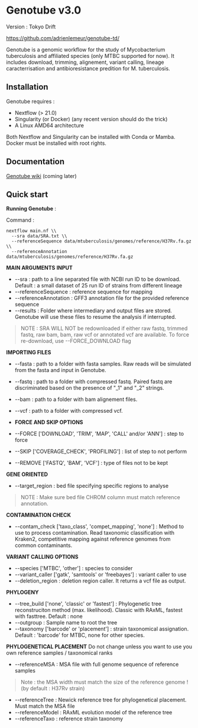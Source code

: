 
# Genotube v3.0
Version : Tokyo Drift

<https://github.com/adrienlemeur/genotube-td/>

Genotube is a genomic workflow for the study of Mycobacterium tuberculosis and affiliated species (only MTBC supported for now). It includes download, trimming, alignement, variant calling, lineage caracterrisation and antibioresistance predition for M. tuberculosis.

## Installation
Genotube requires :
- Nextflow (> 21.0)
- Singularity (or Docker) (any recent version should do the trick)
- A Linux AMD64 architecture

Both Nextflow and Singularity can be installed with Conda or Mamba. Docker must be installed with root rights.


## Documentation

[Genotube wiki](https://github.com/adrienlemeur/genotube/wiki) (coming later)


## Quick start

**Running Genotube** :

Command :
```
nextflow main.nf \\
  --sra data/SRA.txt \\
  --referenceSequence data/mtuberculosis/genomes/reference/H37Rv.fa.gz \\
  --referenceAnnotation data/mtuberculosis/genomes/reference/H37Rv.fa.gz
```

**MAIN ARGUMENTS**
**INPUT**
* --sra : path to a line separated file with NCBI run ID to be download. Default : a small dataset of 25 run ID of strains from different lineage
* --referenceSequence : reference sequence for mapping
* --referenceAnnotation : GFF3 annotation file for the provided reference sequence
* --results : Folder where intermediary and output files are stored. Genotube will use these files to resume the analysis if interrupted.
> NOTE : SRA WILL NOT be redownloaded if either raw fastq, trimmed fastq, raw bam, bam, raw vcf or annotated vcf are available. To force re-download, use --FORCE_DOWNLOAD flag

**IMPORTING FILES**
* --fasta : path to a folder with fasta samples. Raw reads will be simulated from the fasta and input in Genotube.
* --fastq : path to a folder with compressed fastq. Paired fastq are discriminated based on the presence of "_1" and "_2" strings.
* --bam : path to a folder with bam alignement files.
* --vcf : path to a folder with compressed vcf.

* **FORCE AND SKIP OPTIONS**
* --FORCE ['DOWNLOAD', 'TRIM', 'MAP', 'CALL' and/or 'ANN'] : step to force
* --SKIP ['COVERAGE_CHECK', 'PROFILING'] : list of step to not perform
* --REMOVE	['FASTQ', 'BAM', 'VCF'] : type of files not to be kept

**GENE ORIENTED**
* --target_region : bed file specifying specific regions to analyse
> NOTE : Make sure bed file CHROM column must match reference annotation.

**CONTAMINATION CHECK**
* --contam_check ['taxo_class', 'compet_mapping', 'none'] : Method to use to process contamination. Read taxonomic classification with Kraken2, competitive mapping against reference genomes from common contaminants.

**VARIANT CALLING OPTIONS**
* --species ['MTBC', 'other'] : species to consider
* --variant_caller ['gatk', 'samtools' or 'freebayes'] : variant caller to use
* --deletion_region : deletion region caller. It returns a vcf file as output.

**PHYLOGENY**
* --tree_build ['none', 'classic' or 'fastest'] : Phylogenetic tree reconstruciton method (max. likelihood). Classic with RAxML, fastest with fasttree. Default : none
* --outgroup : Sample name to root the tree
* --taxonomy ['barcode' or 'placement'] : strain taxonomical assignation. Default : 'barcode' for MTBC, none for other species.

**PHYLOGENETICAL PLACEMENT**
Do not change unless you want to use you own reference samples / taxonomical ranks
* --referenceMSA : MSA file with full genome sequence of reference samples
> Note : the MSA width must match the size of the reference genome ! (by default : H37Rv strain)
* --referenceTree : Newick reference tree for phylogenetical placement. Must match the MSA file
* --referenceModel : RAxML evolution model of the reference tree
* --referenceTaxo : reference strain taxonomy
